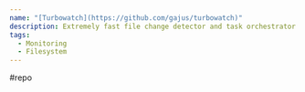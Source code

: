 ```yaml
---
name: "[Turbowatch](https://github.com/gajus/turbowatch)"
description: Extremely fast file change detector and task orchestrator for Node.js.
tags:
  - Monitoring
  - Filesystem
---
```

#repo